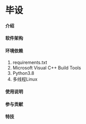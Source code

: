 # 毕设

#### 介绍


#### 软件架构



#### 环境依赖
1. requirements.txt
2. Microsoft Visual C++ Build Tools
3. Python3.8
4. 多线程Linux



#### 使用说明


#### 参与贡献




#### 特技

